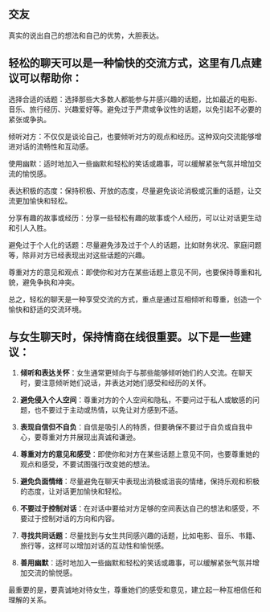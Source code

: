 ## 交友
真实的说出自己的想法和自己的优势，大胆表达。


## 轻松的聊天可以是一种愉快的交流方式，这里有几点建议可以帮助你：

选择合适的话题：选择那些大多数人都能参与并感兴趣的话题，比如最近的电影、音乐、旅行经历、兴趣爱好等。避免过于严肃或争议性的话题，以免引起不必要的紧张或争执。

倾听对方：不仅仅是谈论自己，也要倾听对方的观点和经历。这种双向交流能够增进对话的流畅性和互动感。

使用幽默：适时地加入一些幽默和轻松的笑话或趣事，可以缓解紧张气氛并增加交流的愉悦感。

表达积极的态度：保持积极、开放的态度，尽量避免谈论消极或沉重的话题，让交流更加愉快和轻松。

分享有趣的故事或经历：分享一些轻松有趣的故事或个人经历，可以让对话更生动和引人入胜。

避免过于个人化的话题：尽量避免涉及过于个人的话题，比如财务状况、家庭问题等，除非对方已经表现出对这些话题的兴趣。

尊重对方的意见和观点：即使你和对方在某些话题上意见不同，也要保持尊重和礼貌，避免争执和冲突。

总之，轻松的聊天是一种享受交流的方式，重点是通过互相倾听和尊重，创造一个愉快和舒适的交流环境。

## 与女生聊天时，保持情商在线很重要。以下是一些建议：

1. **倾听和表达关怀**：女生通常更倾向于与那些能够倾听她们的人交流。在聊天时，要注意倾听她们说话，并表达对她们感受和经历的关怀。

2. **避免侵入个人空间**：尊重对方的个人空间和隐私，不要问过于私人或敏感的问题，也不要过于主动或热情，以免让对方感到不适。

3. **表现自信但不自负**：自信是吸引人的特质，但要确保不要过于自负或自我中心，要尊重对方并展现出真诚和谦逊。

4. **尊重对方的意见和感受**：即使你和对方在某些话题上意见不同，也要尊重她的观点和感受，不要试图强行改变她的想法。

5. **避免负面情绪**：尽量避免在聊天中表现出消极或沮丧的情绪，保持乐观和积极的态度，让对话更加愉快和轻松。

6. **不要过于控制对话**：在对话中要给对方足够的空间表达自己的想法和感受，不要过于控制对话的方向和内容。

7. **寻找共同话题**：尽量找到与女生共同感兴趣的话题，比如电影、音乐、书籍、旅行等，这样可以增加对话的互动性和愉悦感。

8. **善用幽默**：适时地加入一些幽默和轻松的笑话或趣事，可以缓解紧张气氛并增加交流的愉悦感。

最重要的是，要真诚地对待女生，尊重她们的感受和意见，建立起一种互相信任和理解的关系。
